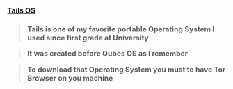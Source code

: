 <h3><a href="https://tails.boum.org/"> Tails OS </a> <h3>

> Tails is one of my favorite portable Operating System I used since first grade at University

> It was created before Qubes OS as I remember

> To download that Operating System you must to have Tor Browser on you machine 
